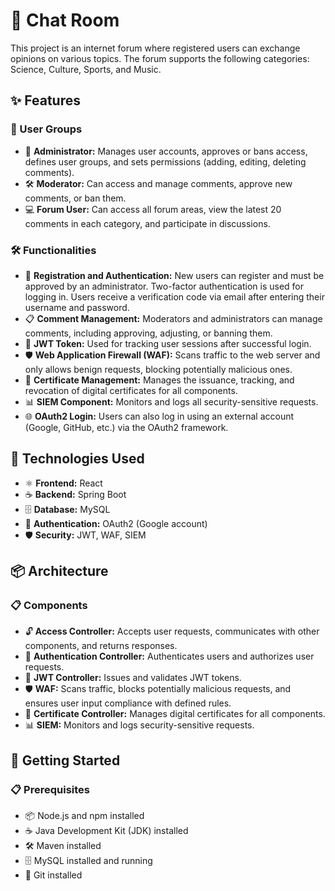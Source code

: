 <!DOCTYPE html>
<html>
<body>
    <h1>💬 Chat Room</h1>
    <p>
        This project is an internet forum where registered users can exchange opinions on various topics. The forum supports the following categories: Science, Culture, Sports, and Music.
    </p>

  <h2>✨ Features</h2>

  <h3>👥 User Groups</h3>
    <ul>
        <li>🔑 <strong>Administrator:</strong> Manages user accounts, approves or bans access, defines user groups, and sets permissions (adding, editing, deleting comments).</li>
        <li>🛠️ <strong>Moderator:</strong> Can access and manage comments, approve new comments, or ban them.</li>
        <li>💻 <strong>Forum User:</strong> Can access all forum areas, view the latest 20 comments in each category, and participate in discussions.</li>
    </ul>

   <h3>🛠️ Functionalities</h3>
   <ul>
        <li>📝 <strong>Registration and Authentication:</strong> New users can register and must be approved by an administrator. Two-factor authentication is used for logging in. Users receive a verification code via email after entering their username and password.</li>
        <li>📋 <strong>Comment Management:</strong> Moderators and administrators can manage comments, including approving, adjusting, or banning them.</li>
        <li>🔐 <strong>JWT Token:</strong> Used for tracking user sessions after successful login.</li>
        <li>🛡️ <strong>Web Application Firewall (WAF):</strong> Scans traffic to the web server and only allows benign requests, blocking potentially malicious ones.</li>
        <li>🔏 <strong>Certificate Management:</strong> Manages the issuance, tracking, and revocation of digital certificates for all components.</li>
        <li>📊 <strong>SIEM Component:</strong> Monitors and logs all security-sensitive requests.</li>
        <li>🌐 <strong>OAuth2 Login:</strong> Users can also log in using an external account (Google, GitHub, etc.) via the OAuth2 framework.</li>
    </ul>

  <h2>🔧 Technologies Used</h2>
    <ul>
        <li>⚛️ <strong>Frontend:</strong> React</li>
        <li>☕ <strong>Backend:</strong> Spring Boot</li>
        <li>🗄️ <strong>Database:</strong> MySQL</li>
        <li>🔐 <strong>Authentication:</strong> OAuth2 (Google account)</li>
        <li>🛡️ <strong>Security:</strong> JWT, WAF, SIEM</li>
    </ul>

   <h2>📦 Architecture</h2>

  <h3>📋 Components</h3>
    <ul>
        <li>🔓 <strong>Access Controller:</strong> Accepts user requests, communicates with other components, and returns responses.</li>
        <li>🔑 <strong>Authentication Controller:</strong> Authenticates users and authorizes user requests.</li>
        <li>📜 <strong>JWT Controller:</strong> Issues and validates JWT tokens.</li>
        <li>🛡️ <strong>WAF:</strong> Scans traffic, blocks potentially malicious requests, and ensures user input compliance with defined rules.</li>
        <li>🔏 <strong>Certificate Controller:</strong> Manages digital certificates for all components.</li>
        <li>📊 <strong>SIEM:</strong> Monitors and logs security-sensitive requests.</li>
    </ul>

  <h2>🚀 Getting Started</h2>

  <h3>📋 Prerequisites</h3>
    <ul>
        <li>📦 Node.js and npm installed</li>
        <li>☕ Java Development Kit (JDK) installed</li>
        <li>🛠️ Maven installed</li>
        <li>🗄️ MySQL installed and running</li>
        <li>🐙 Git installed</li>
    </ul>
</body>
</html>
